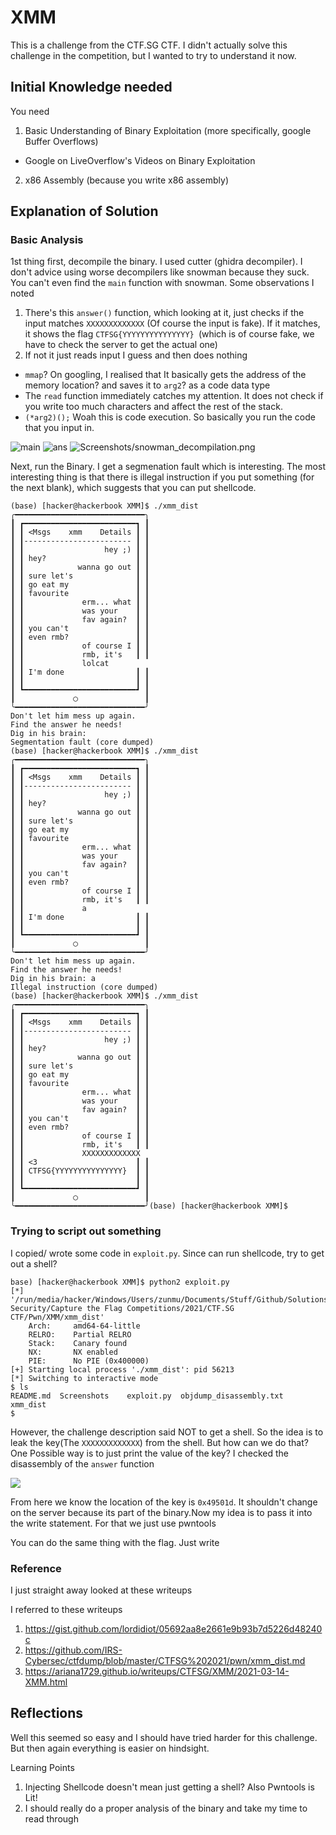 # XMM

This is a challenge from the CTF.SG CTF. I didn't actually solve this challenge in the competition, but I wanted to try to understand it now.

## Initial Knowledge needed
You need
1. Basic Understanding of Binary Exploitation (more specifically, google Buffer Overflows)
 - Google on LiveOverflow's Videos on Binary Exploitation
2. x86 Assembly (because you write x86 assembly)

## Explanation of Solution

### Basic Analysis

1st thing first, decompile the binary. I used cutter (ghidra decompiler). I don't advice using worse decompilers like snowman because they suck. You can't even find the `main` function with snowman. Some observations I noted
1. There's this `answer()` function, which looking at it, just checks if the input matches `XXXXXXXXXXXXX` (Of course the input is fake). If it matches, it shows the flag `CTFSG{YYYYYYYYYYYYYYY} `(which is of course fake, we have to check the server to get the actual one)
2. If not it just reads input I guess and then does nothing
  -  `mmap`? On googling, I realised that It basically gets the address of the memory location? and saves it to `arg2`? as a code data type
  - The `read` function immediately catches my attention. It does not check if you write too much characters and affect the rest of the stack.
  - `(*arg2)();` Woah this is code execution. So basically you run the code that you input in.

![main](Screenshots/ghidra_decompilation.png)
![ans](Screenshots/ghidra_decompilation_2.png)
![Screenshots/snowman_decompilation.png](Screenshots/snowman_decompilation.png)

Next, run the Binary. I get a segmenation fault which is interesting. The most interesting thing is that there is illegal instruction if you put something (for the next blank), which suggests that you can put shellcode.

```
(base) [hacker@hackerbook XMM]$ ./xmm_dist
╭━━━━━━━━━━━━━━━━━━━━━━━━━━━━━╮
┃ ┏━━━━━━━━━━━━━━━━━━━━━━━━━┓ ┃
┃ ┃ <Msgs    xmm    Details ┃ ┃
┃ ┃------------------------ ┃ ┃
┃ ┃                  hey ;) ┃ ┃
┃ ┃ hey?                    ┃ ┃
┃ ┃            wanna go out ┃ ┃
┃ ┃ sure let's              ┃ ┃
┃ ┃ go eat my               ┃ ┃
┃ ┃ favourite               ┃ ┃
┃ ┃             erm... what ┃ ┃
┃ ┃             was your    ┃ ┃
┃ ┃             fav again?  ┃ ┃
┃ ┃ you can't               ┃ ┃
┃ ┃ even rmb?               ┃ ┃
┃ ┃             of course I ┃ ┃
┃ ┃             rmb, it's   ┃ ┃
┃ ┃             lolcat
┃ ┃ I'm done                ┃ ┃
┃ ┃                         ┃ ┃
┃ ┗━━━━━━━━━━━━━━━━━━━━━━━━━┛ ┃
┃             ◯               ┃
╰━━━━━━━━━━━━━━━━━━━━━━━━━━━━━╯
Don't let him mess up again.
Find the answer he needs!
Dig in his brain:      
Segmentation fault (core dumped)
(base) [hacker@hackerbook XMM]$ ./xmm_dist
╭━━━━━━━━━━━━━━━━━━━━━━━━━━━━━╮
┃ ┏━━━━━━━━━━━━━━━━━━━━━━━━━┓ ┃
┃ ┃ <Msgs    xmm    Details ┃ ┃
┃ ┃------------------------ ┃ ┃
┃ ┃                  hey ;) ┃ ┃
┃ ┃ hey?                    ┃ ┃
┃ ┃            wanna go out ┃ ┃
┃ ┃ sure let's              ┃ ┃
┃ ┃ go eat my               ┃ ┃
┃ ┃ favourite               ┃ ┃
┃ ┃             erm... what ┃ ┃
┃ ┃             was your    ┃ ┃
┃ ┃             fav again?  ┃ ┃
┃ ┃ you can't               ┃ ┃
┃ ┃ even rmb?               ┃ ┃
┃ ┃             of course I ┃ ┃
┃ ┃             rmb, it's   ┃ ┃
┃ ┃             a
┃ ┃ I'm done                ┃ ┃
┃ ┃                         ┃ ┃
┃ ┗━━━━━━━━━━━━━━━━━━━━━━━━━┛ ┃
┃             ◯               ┃
╰━━━━━━━━━━━━━━━━━━━━━━━━━━━━━╯
Don't let him mess up again.
Find the answer he needs!
Dig in his brain: a
Illegal instruction (core dumped)
(base) [hacker@hackerbook XMM]$ ./xmm_dist
╭━━━━━━━━━━━━━━━━━━━━━━━━━━━━━╮
┃ ┏━━━━━━━━━━━━━━━━━━━━━━━━━┓ ┃
┃ ┃ <Msgs    xmm    Details ┃ ┃
┃ ┃------------------------ ┃ ┃
┃ ┃                  hey ;) ┃ ┃
┃ ┃ hey?                    ┃ ┃
┃ ┃            wanna go out ┃ ┃
┃ ┃ sure let's              ┃ ┃
┃ ┃ go eat my               ┃ ┃
┃ ┃ favourite               ┃ ┃
┃ ┃             erm... what ┃ ┃
┃ ┃             was your    ┃ ┃
┃ ┃             fav again?  ┃ ┃
┃ ┃ you can't               ┃ ┃
┃ ┃ even rmb?               ┃ ┃
┃ ┃             of course I ┃ ┃
┃ ┃             rmb, it's   ┃ ┃
┃ ┃             XXXXXXXXXXXXX
┃ ┃ <3                      ┃ ┃
┃ ┃ CTFSG{YYYYYYYYYYYYYYY}  ┃ ┃
┃ ┃                         ┃ ┃
┃ ┗━━━━━━━━━━━━━━━━━━━━━━━━━┛ ┃
┃             ◯               ┃
╰━━━━━━━━━━━━━━━━━━━━━━━━━━━━━╯(base) [hacker@hackerbook XMM]$
```

### Trying to script out something

I copied/ wrote some code in `exploit.py`. Since can run shellcode, try to get out a shell?
```
base) [hacker@hackerbook XMM]$ python2 exploit.py
[*] '/run/media/hacker/Windows/Users/zunmu/Documents/Stuff/Github/Solutions/Cyber Security/Capture the Flag Competitions/2021/CTF.SG CTF/Pwn/XMM/xmm_dist'
    Arch:     amd64-64-little
    RELRO:    Partial RELRO
    Stack:    Canary found
    NX:       NX enabled
    PIE:      No PIE (0x400000)
[+] Starting local process './xmm_dist': pid 56213
[*] Switching to interactive mode
$ ls
README.md  Screenshots    exploit.py  objdump_disassembly.txt  xmm_dist
$
```


However, the challenge description said NOT to get a shell. So the idea is to leak the key(The `XXXXXXXXXXXXX`) from the shell. But how can we do that? One Possible way is to just print the value of the key? I checked the disassembly of the `answer` function

![](Screenshots/ans_disassembly.png)

From here we know the location of the key is `0x49501d`. It shouldn't change on the server because its part of the binary.Now my idea is to pass it into the write statement. For that we just use pwntools

You can do the same thing with the flag. Just write


### Reference

I just straight away looked at these writeups

I referred to these writeups
1. https://gist.github.com/lordidiot/05692aa8e2661e9b93b7d5226d48240c
2. https://github.com/IRS-Cybersec/ctfdump/blob/master/CTFSG%202021/pwn/xmm_dist.md
3. https://ariana1729.github.io/writeups/CTFSG/XMM/2021-03-14-XMM.html

## Reflections

Well this seemed so easy and I should have tried harder for this challenge. But then again everything is easier on hindsight.

Learning Points
1. Injecting Shellcode doesn't mean just getting a shell? Also Pwntools is Lit!
2. I should really do a proper analysis of the binary and take my time to read through
